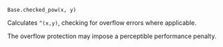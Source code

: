 ```
Base.checked_pow(x, y)
```

Calculates `^(x,y)`, checking for overflow errors where applicable.

The overflow protection may impose a perceptible performance penalty.
